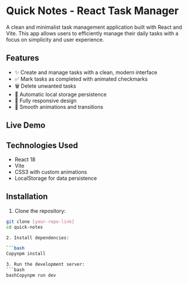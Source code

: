 # Quick Notes - React Task Manager

A clean and minimalist task management application built with React and Vite. This app allows users to efficiently manage their daily tasks with a focus on simplicity and user experience.

## Features

- ✨ Create and manage tasks with a clean, modern interface
- ✅ Mark tasks as completed with animated checkmarks
- 🗑️ Delete unwanted tasks
- 💾 Automatic local storage persistence
- 📱 Fully responsive design
- 🎨 Smooth animations and transitions

## Live Demo

###

## Technologies Used

- React 18
- Vite
- CSS3 with custom animations
- LocalStorage for data persistence

## Installation

1. Clone the repository:
```bash
git clone [your-repo-link]
cd quick-notes

2. Install dependencies:

```bash
Copynpm install

3. Run the development server:
```bash
bashCopynpm run dev

